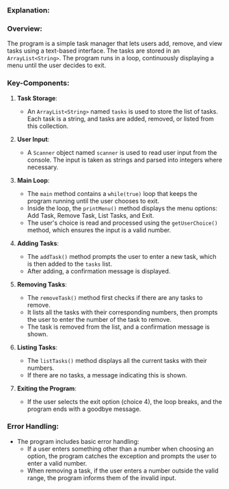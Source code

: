
### Explanation:

### Overview:
The program is a simple task manager that lets users add, remove, and view tasks using a text-based interface. The tasks are stored in an `ArrayList<String>`. The program runs in a loop, continuously displaying a menu until the user decides to exit.

### Key-Components:

1. **Task Storage**:
   - An `ArrayList<String>` named `tasks` is used to store the list of tasks. Each task is a string, and tasks are added, removed, or listed from this collection.

2. **User Input**:
   - A `Scanner` object named `scanner` is used to read user input from the console. The input is taken as strings and parsed into integers where necessary.

3. **Main Loop**:
   - The `main` method contains a `while(true)` loop that keeps the program running until the user chooses to exit.
   - Inside the loop, the `printMenu()` method displays the menu options: Add Task, Remove Task, List Tasks, and Exit.
   - The user's choice is read and processed using the `getUserChoice()` method, which ensures the input is a valid number.

4. **Adding Tasks**:
   - The `addTask()` method prompts the user to enter a new task, which is then added to the `tasks` list.
   - After adding, a confirmation message is displayed.

5. **Removing Tasks**:
   - The `removeTask()` method first checks if there are any tasks to remove.
   - It lists all the tasks with their corresponding numbers, then prompts the user to enter the number of the task to remove.
   - The task is removed from the list, and a confirmation message is shown.

6. **Listing Tasks**:
   - The `listTasks()` method displays all the current tasks with their numbers.
   - If there are no tasks, a message indicating this is shown.

7. **Exiting the Program**:
   - If the user selects the exit option (choice 4), the loop breaks, and the program ends with a goodbye message.

### Error Handling:
- The program includes basic error handling:
  - If a user enters something other than a number when choosing an option, the program catches the exception and prompts the user to enter a valid number.
  - When removing a task, if the user enters a number outside the valid range, the program informs them of the invalid input.
